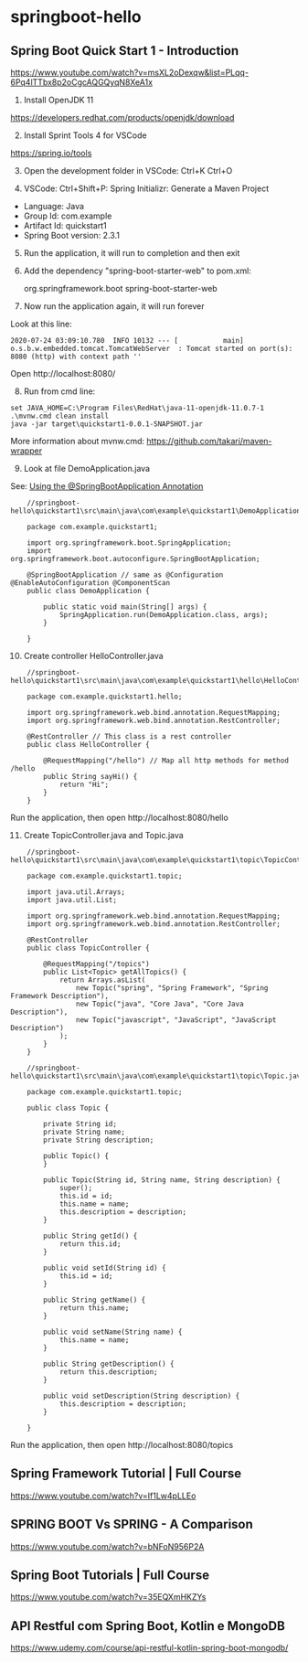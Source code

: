 # springboot-hello

## Spring Boot Quick Start 1 - Introduction

https://www.youtube.com/watch?v=msXL2oDexqw&list=PLqq-6Pq4lTTbx8p2oCgcAQGQyqN8XeA1x

1. Install OpenJDK 11

https://developers.redhat.com/products/openjdk/download

2. Install Sprint Tools 4 for VSCode

https://spring.io/tools

3. Open the development folder in VSCode: Ctrl+K Ctrl+O

4. VSCode: Ctrl+Shift+P: Spring Initializr: Generate a Maven Project

* Language: Java
* Group Id: com.example
* Artifact Id: quickstart1
* Spring Boot version: 2.3.1

5. Run the application, it will run to completion and then exit

6. Add the dependency "spring-boot-starter-web" to pom.xml:

	<dependencies>
		<dependency>
			<groupId>org.springframework.boot</groupId>
			<artifactId>spring-boot-starter-web</artifactId>
		</dependency>
    </dependencies>

7. Now run the application again, it will run forever

Look at this line:

```
2020-07-24 03:09:10.780  INFO 10132 --- [           main] o.s.b.w.embedded.tomcat.TomcatWebServer  : Tomcat started on port(s): 8080 (http) with context path ''
```

Open http://localhost:8080/

8. Run from cmd line:

```
set JAVA_HOME=C:\Program Files\RedHat\java-11-openjdk-11.0.7-1
.\mvnw.cmd clean install
java -jar target\quickstart1-0.0.1-SNAPSHOT.jar
```

More information about mvnw.cmd: https://github.com/takari/maven-wrapper

9. Look at file DemoApplication.java

See: [Using the @SpringBootApplication Annotation](https://docs.spring.io/spring-boot/docs/current/reference/html/using-spring-boot.html#using-boot-using-springbootapplication-annotation)

```
    ‪//springboot-hello\quickstart1\src\main\java\com\example\quickstart1\DemoApplication.java

    package com.example.quickstart1;

    import org.springframework.boot.SpringApplication;
    import org.springframework.boot.autoconfigure.SpringBootApplication;

    @SpringBootApplication // same as @Configuration @EnableAutoConfiguration @ComponentScan
    public class DemoApplication {

        public static void main(String[] args) {
            SpringApplication.run(DemoApplication.class, args);
        }

    }
```

10. Create controller HelloController.java

```
    ‪//springboot-hello\quickstart1\src\main\java\com\example\quickstart1\hello\HelloController.java

    package com.example.quickstart1.hello;

    import org.springframework.web.bind.annotation.RequestMapping;
    import org.springframework.web.bind.annotation.RestController;

    @RestController // This class is a rest controller
    public class HelloController {
        
        @RequestMapping("/hello") // Map all http methods for method /hello
        public String sayHi() {
            return "Hi";
        }
    }
```

Run the application, then open http://localhost:8080/hello

11. Create TopicController.java and Topic.java

```
    ‪//springboot-hello\quickstart1\src\main\java\com\example\quickstart1\topic\TopicController.java

    package com.example.quickstart1.topic;

    import java.util.Arrays;
    import java.util.List;

    import org.springframework.web.bind.annotation.RequestMapping;
    import org.springframework.web.bind.annotation.RestController;

    @RestController
    public class TopicController {
        
        @RequestMapping("/topics")
        public List<Topic> getAllTopics() {
            return Arrays.asList(
                new Topic("spring", "Spring Framework", "Spring Framework Description"),
                new Topic("java", "Core Java", "Core Java Description"),
                new Topic("javascript", "JavaScript", "JavaScript Description")
            );
        }
    }
```

```
    ‪//springboot-hello\quickstart1\src\main\java\com\example\quickstart1\topic\Topic.java

    package com.example.quickstart1.topic;

    public class Topic {
        
        private String id;
        private String name;
        private String description;

        public Topic() {
        }

        public Topic(String id, String name, String description) {
            super();
            this.id = id;
            this.name = name;
            this.description = description;
        }

        public String getId() {
            return this.id;
        }

        public void setId(String id) {
            this.id = id;
        }

        public String getName() {
            return this.name;
        }

        public void setName(String name) {
            this.name = name;
        }

        public String getDescription() {
            return this.description;
        }

        public void setDescription(String description) {
            this.description = description;
        }

    }
```

Run the application, then open http://localhost:8080/topics

## Spring Framework Tutorial | Full Course

https://www.youtube.com/watch?v=If1Lw4pLLEo

## SPRING BOOT Vs SPRING - A Comparison

https://www.youtube.com/watch?v=bNFoN956P2A

## Spring Boot Tutorials | Full Course

https://www.youtube.com/watch?v=35EQXmHKZYs

## API Restful com Spring Boot, Kotlin e MongoDB

https://www.udemy.com/course/api-restful-kotlin-spring-boot-mongodb/
